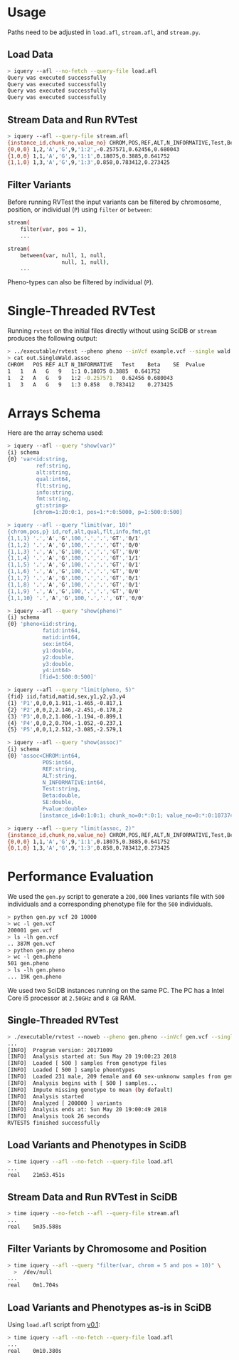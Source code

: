 # Usage

Paths need to be adjusted in `load.afl`, `stream.afl`, and `stream.py`.

## Load Data

```bash
> iquery --afl --no-fetch --query-file load.afl
Query was executed successfully
Query was executed successfully
Query was executed successfully
Query was executed successfully
```

## Stream Data and Run RVTest

```bash
> iquery --afl --query-file stream.afl
{instance_id,chunk_no,value_no} CHROM,POS,REF,ALT,N_INFORMATIVE,Test,Beta,SE,Pvalue
{0,0,0} 1,2,'A','G',9,'1:2',-0.257571,0.62456,0.680043
{1,0,0} 1,1,'A','G',9,'1:1',0.18075,0.3885,0.641752
{1,1,0} 1,3,'A','G',9,'1:3',0.858,0.783412,0.273425
```

## Filter Variants

Before running RVTest the input variants can be filtered by
chromosome, position, or individual (`P`) using `filter` or `between`:

```bash
stream(
    filter(var, pos = 1),
    ...
```

```bash
stream(
    between(var, null, 1, null,
                 null, 1, null),
    ...
```

Pheno-types can also be filtered by individual (`P`).

# Single-Threaded RVTest

Running `rvtest` on the initial files directly without using SciDB or
`stream` produces the following output:

```bash
> ../executable/rvtest --pheno pheno --inVcf example.vcf --single wald --out out
> cat out.SingleWald.assoc
CHROM	POS	REF	ALT	N_INFORMATIVE	Test	Beta	SE	Pvalue
1	1	A	G	9	1:1	0.18075	0.3885	0.641752
1	2	A	G	9	1:2	-0.257571	0.62456	0.680043
1	3	A	G	9	1:3	0.858	0.783412	0.273425
```

# Arrays Schema

Here are the array schema used:

```bash
> iquery --afl --query "show(var)"
{i} schema
{0} 'var<id:string,
         ref:string,
         alt:string,
         qual:int64,
         flt:string,
         info:string,
         fmt:string,
         gt:string>
        [chrom=1:20:0:1, pos=1:*:0:5000, p=1:500:0:500]

> iquery --afl --query "limit(var, 10)"
{chrom,pos,p} id,ref,alt,qual,flt,info,fmt,gt
{1,1,1} '.','A','G',100,'.','.','GT','0/1'
{1,1,2} '.','A','G',100,'.','.','GT','0/0'
{1,1,3} '.','A','G',100,'.','.','GT','0/0'
{1,1,4} '.','A','G',100,'.','.','GT','1/1'
{1,1,5} '.','A','G',100,'.','.','GT','0/1'
{1,1,6} '.','A','G',100,'.','.','GT','0/0'
{1,1,7} '.','A','G',100,'.','.','GT','0/1'
{1,1,8} '.','A','G',100,'.','.','GT','0/1'
{1,1,9} '.','A','G',100,'.','.','GT','0/0'
{1,1,10} '.','A','G',100,'.','.','GT','0/0'
```

```bash
> iquery --afl --query "show(pheno)"
{i} schema
{0} 'pheno<iid:string,
           fatid:int64,
           matid:int64,
           sex:int64,
           y1:double,
           y2:double,
           y3:double,
           y4:int64>
          [fid=1:500:0:500]'

> iquery --afl --query "limit(pheno, 5)"
{fid} iid,fatid,matid,sex,y1,y2,y3,y4
{1} 'P1',0,0,0,1.911,-1.465,-0.817,1
{2} 'P2',0,0,2,2.146,-2.451,-0.178,2
{3} 'P3',0,0,2,1.086,-1.194,-0.899,1
{4} 'P4',0,0,2,0.704,-1.052,-0.237,1
{5} 'P5',0,0,1,2.512,-3.085,-2.579,1
```

```bash
> iquery --afl --query "show(assoc)"
{i} schema
{0} 'assoc<CHROM:int64,
           POS:int64,
           REF:string,
           ALT:string,
           N_INFORMATIVE:int64,
           Test:string,
           Beta:double,
           SE:double,
           Pvalue:double>
          [instance_id=0:1:0:1; chunk_no=0:*:0:1; value_no=0:*:0:1073741824]'

> iquery --afl --query "limit(assoc, 2)"
{instance_id,chunk_no,value_no} CHROM,POS,REF,ALT,N_INFORMATIVE,Test,Beta,SE,Pvalue
{0,0,0} 1,1,'A','G',9,'1:1',0.18075,0.3885,0.641752
{0,1,0} 1,3,'A','G',9,'1:3',0.858,0.783412,0.273425
```

# Performance Evaluation

We used the `gen.py` script to generate a `200,000` lines variants
file with `500` individuals and a corresponding phenotype file for the
`500` individuals.

```bash
> python gen.py vcf 20 10000
> wc -l gen.vcf
200001 gen.vcf
> ls -lh gen.vcf
.. 387M gen.vcf
> python gen.py pheno
> wc -l gen.pheno
501 gen.pheno
> ls -lh gen.pheno
... 19K gen.pheno
```

We used two SciDB instances running on the same PC. The PC has a Intel
Core i5 processor at `2.50GHz` and `8 GB` RAM.

## Single-Threaded RVTest

```bash
> ./executable/rvtest --noweb --pheno gen.pheno --inVcf gen.vcf --single wald --out out
...
[INFO]	Program version: 20171009
[INFO]	Analysis started at: Sun May 20 19:00:23 2018
[INFO]	Loaded [ 500 ] samples from genotype files
[INFO]	Loaded [ 500 ] sample pheontypes
[INFO]	Loaded 231 male, 209 female and 60 sex-unknonw samples from gen.pheno
[INFO]	Analysis begins with [ 500 ] samples...
[INFO]	Impute missing genotype to mean (by default)
[INFO]	Analysis started
[INFO]	Analyzed [ 200000 ] variants
[INFO]	Analysis ends at: Sun May 20 19:00:49 2018
[INFO]	Analysis took 26 seconds
RVTESTS finished successfully
```

## Load Variants and Phenotypes in SciDB

```bash
> time iquery --afl --no-fetch --query-file load.afl
...
real	21m53.451s
```

## Stream Data and Run RVTest in SciDB

```bash
> time iquery --no-fetch --afl --query-file stream.afl
...
real	5m35.588s
```

## Filter Variants by Chromosome and Position

```bash
> time iquery --afl --query "filter(var, chrom = 5 and pos = 10)" \
  >  /dev/null
...
real	0m1.704s
```

## Load Variants and Phenotypes as-is in SciDB

Using `load.afl` script from [v0.1](tree/v0.1):

```bash
> time iquery --afl --no-fetch --query-file load.afl
...
real	0m10.380s
```
